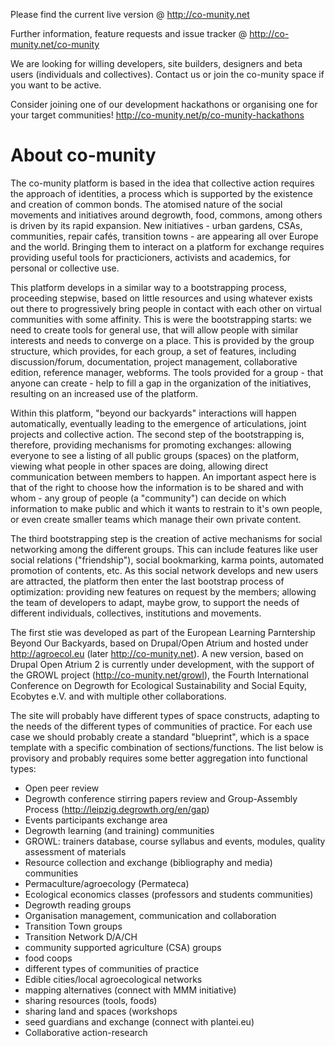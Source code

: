 Please find the current live version @ http://co-munity.net

Further information, feature requests and issue tracker @ http://co-munity.net/co-munity

We are looking for willing developers, site builders, designers and beta users (individuals and collectives). Contact us or join the co-munity space if you want to be active.

Consider joining one of our development hackathons or organising one for your target communities! http://co-munity.net/p/co-munity-hackathons

About co-munity
===============

The co-munity platform is based in the idea that collective action requires the approach of identities, a process which is supported by the existence and creation of common bonds. The atomised nature of the social movements and initiatives around degrowth, food, commons, among others is driven by its rapid expansion. New initiatives - urban gardens, CSAs, communities, repair cafés, transition towns - are appearing all over Europe and the world. Bringing them to interact on a platform for exchange requires providing useful tools for practicioners, activists and academics, for personal or collective use.

This platform develops in a similar way to a bootstrapping process, proceeding stepwise, based on little resources and using whatever exists out there to progressively bring people in contact with each other on virtual communities with some affinity. This is were the bootstrapping starts: we need to create tools for general use, that will allow people with similar interests and needs to converge on a place. This is provided by the group structure, which provides, for each group, a set of features, including discussion/forum, documentation, project management, collaborative edition, reference manager, webforms. The tools provided for a group - that anyone can create - help to fill a gap in the organization of the initiatives, resulting on an increased use of the platform.

Within this platform, "beyond our backyards" interactions will happen automatically, eventually leading to the emergence of articulations, joint projects and collective action. The second step of the bootstrapping is, therefore, providing mechanisms for promoting exchanges: allowing everyone to see a listing of all public groups (spaces) on the platform, viewing what people in other spaces are doing, allowing direct communication between members to happen. An important aspect here is that of the right to choose how the information is to be shared and with whom - any group of people (a "community") can decide on which information to make public and which it wants to restrain to it's own people, or even create smaller teams which manage their own private content.

The third bootstrapping step is the creation of active mechanisms for social networking among the different groups. This can include features like user social relations ("friendship"), social bookmarking, karma points, automated promotion of contents, etc. As this social network develops and new users are attracted, the platform then enter the last bootstrap process of optimization: providing new features on request by the members; allowing the team of developers to adapt, maybe grow, to support the needs of different individuals, collectives, institutions and movements.

The first stie was developed as part of the European Learning Parntership Beyond Our Backyards, based on Drupal/Open Atrium and hosted under http://agroecol.eu (later http://co-munity.net). A new version, based on Drupal Open Atrium 2 is currently under development, with the support of the GROWL project (http://co-munity.net/growl), the Fourth International Conference on Degrowth for Ecological Sustainability and Social Equity, Ecobytes e.V. and with multiple other collaborations.

The site will probably have different types of space constructs, adapting to the needs of the different types of communities of practice. For each use case we should probably create a standard "blueprint", which is a space template with a specific combination of sections/functions. The list below is provisory and probably requires some better aggregation into functional types:

 * Open peer review
  * Degrowth conference stirring papers review and Group-Assembly Process (http://leipzig.degrowth.org/en/gap)
 * Events participants exchange area
 * Degrowth learning (and training) communities
  * GROWL: trainers database, course syllabus and events, modules, quality assessment of materials
 * Resource collection and exchange (bibliography and media) communities
  * Permaculture/agroecology (Permateca)
  * Ecological economics classes (professors and students communities)
  * Degrowth reading groups
 * Organisation management, communication and collaboration
  * Transition Town groups
  * Transition Network D/A/CH
  * community supported agriculture (CSA) groups
  * food coops
  * different types of communities of practice
 * Edible cities/local agroecological networks
  * mapping alternatives (connect with MMM initiative)
  * sharing resources (tools, foods)
  * sharing land and spaces (workshops
  * seed guardians and exchange (connect with plantei.eu)
 * Collaborative action-research


